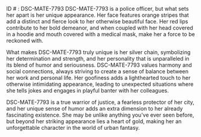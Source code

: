 ID # : DSC-MATE-7793
DSC-MATE-7793 is a police officer, but what sets her apart is her unique appearance. Her face features orange stripes that add a distinct and fierce look to her otherwise beautiful face. Her red lips contribute to her bold demeanor, and when coupled with her head covered in a hoodie and mouth covered with a medical mask, make her a force to be reckoned with.

What makes DSC-MATE-7793 truly unique is her silver chain, symbolizing her determination and strength, and her personality that is unparalleled in its blend of humor and seriousness. DSC-MATE-7793 values harmony and social connections, always striving to create a sense of balance between her work and personal life. Her goofiness adds a lighthearted touch to her otherwise intimidating appearance, leading to unexpected situations where she tells jokes and engages in playful banter with her colleagues.

DSC-MATE-7793 is a true warrior of justice, a fearless protector of her city, and her unique sense of humor adds an extra dimension to her already fascinating existence. She may be unlike anything you've ever seen before, but beyond her striking appearance lies a heart of gold, making her an unforgettable character in the world of urban fantasy.